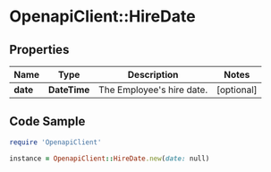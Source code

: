 # OpenapiClient::HireDate

## Properties

Name | Type | Description | Notes
------------ | ------------- | ------------- | -------------
**date** | **DateTime** | The Employee&#39;s hire date. | [optional] 

## Code Sample

```ruby
require 'OpenapiClient'

instance = OpenapiClient::HireDate.new(date: null)
```


